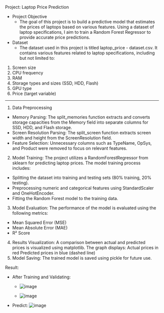 Project: Laptop Price Prediction
- Project Objective
  -  The goal of this project is to build a predictive model that estimates the prices of laptops based on various features. Using a dataset of laptop specifications, I aim to train a Random Forest Regressor to provide accurate price predictions.
- Dataset
  - The dataset used in this project is titled laptop_price - dataset.csv. It contains various features related to laptop specifications, including but not limited to:
1. Screen size
2. CPU frequency
3. RAM
4. Storage types and sizes (SSD, HDD, Flash)
5. GPU type
6. Price (target variable)
----------------------------------
1. Data Preprocessing
- Memory Parsing: The split_memories function extracts and converts storage capacities from the Memory field into separate columns for SSD, HDD, and Flash storage.
- Screen Resolution Parsing: The split_screen function extracts screen width and height from the ScreenResolution field.
- Feature Selection: Unnecessary columns such as TypeName, OpSys, and Product were removed to focus on relevant features.
2. Model Training: The project utilizes a RandomForestRegressor from sklearn for predicting laptop prices. The model training process includes:
  - Splitting the dataset into training and testing sets (80% training, 20% testing).
  - Preprocessing numeric and categorical features using StandardScaler and OneHotEncoder.
  - Fitting the Random Forest model to the training data.
3. Model Evaluation: The performance of the model is evaluated using the following metrics:
  - Mean Squared Error (MSE)
  - Mean Absolute Error (MAE)
  - R² Score  
4. Results Visualization: A comparison between actual and predicted prices is visualized using matplotlib. The graph displays:
Actual prices in red
Predicted prices in blue (dashed line)
5. Model Saving: The trained model is saved using pickle for future use.

Result:
- After Training and Validating:
  - ![image](https://github.com/user-attachments/assets/e5786a1f-6542-4fd1-813c-0d44bf4b98ed)

  - ![image](https://github.com/user-attachments/assets/4a8345e9-ee7d-4202-8922-1e6cb7f1adf3)

- Predict:
![image](https://github.com/user-attachments/assets/d13a23b3-f5ee-4389-8a4e-7c384c0a23cb)


